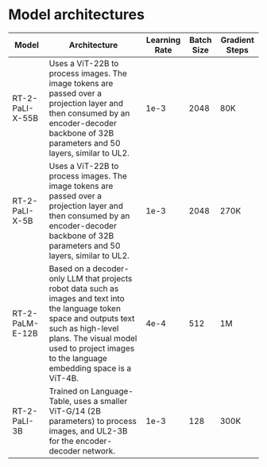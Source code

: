 # Model architectures

| Model | Architecture | Learning Rate | Batch Size | Gradient Steps |
|-------|--------------|---------------|------------|----------------|
| RT-2-PaLI-X-55B | Uses a ViT-22B to process images. The image tokens are passed over a projection layer and then consumed by an encoder-decoder backbone of 32B parameters and 50 layers, similar to UL2. | 1e-3 | 2048 | 80K |
| RT-2-PaLI-X-5B | Uses a ViT-22B to process images. The image tokens are passed over a projection layer and then consumed by an encoder-decoder backbone of 32B parameters and 50 layers, similar to UL2. | 1e-3 | 2048 | 270K |
| RT-2-PaLM-E-12B | Based on a decoder-only LLM that projects robot data such as images and text into the language token space and outputs text such as high-level plans. The visual model used to project images to the language embedding space is a ViT-4B. | 4e-4 | 512 | 1M |
| RT-2-PaLI-3B | Trained on Language-Table, uses a smaller ViT-G/14 (2B parameters) to process images, and UL2-3B for the encoder-decoder network. | 1e-3 | 128 | 300K |